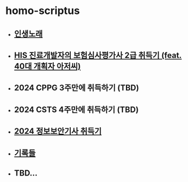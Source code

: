 # homo-scriptus

  - ## [인생노래](./songsinmylife.md)

  - ## [HIS 진료개발자의 보험심사평가사 2급 취득기 (feat. 40대 개획자 아저씨)](./getcertofclaim.md)

  - ## 2024 CPPG 3주만에 취득하기 (TBD)

  - ## 2024 CSTS 4주만에 취득하기 (TBD)

  - ## [2024 정보보안기사 취득기](./informationsecurityofficer.md) 

  - ## [기록들](./lifenote.md)

  - ## TBD...
